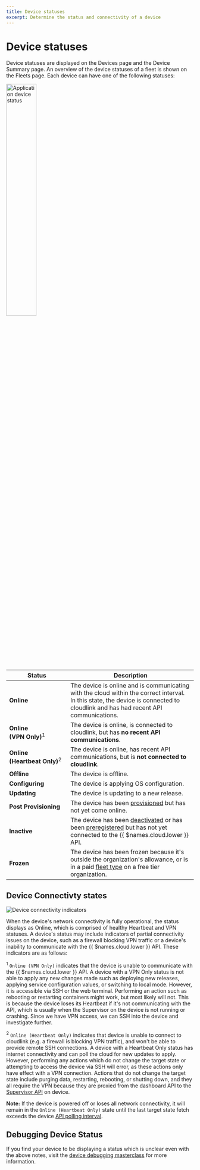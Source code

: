 ```yaml
---
title: Device statuses
excerpt: Determine the status and connectivity of a device
---
```


# Device statuses

Device statuses are displayed on the Devices page and the Device Summary page. An overview of the device statuses of a fleet is shown on the Fleets page. Each device can have one of the following statuses:

<img src="/img/common/main_dashboard/application_device_status.webp" alt="Application device status" width="40%" >

| Status                                       | Description                                                                                                                                                                      |
|----------------------------------------------|----------------------------------------------------------------------------------------------------------------------------------------------------------------------------------|
| **Online**                                   | The device is online and is communicating with the cloud within the correct interval. In this state, the device is connected to cloudlink and has had recent API communications. |
| **Online (VPN&#160;Only)**<sup>1</sup>       | The device is online, is connected to cloudlink, but has **no recent API communications**.                                                                                       |
| **Online (Heartbeat&#160;Only)**<sup>2</sup> | The device is online, has recent API communications, but is **not connected to cloudlink**.                                                                                      |
| **Offline**                                  | The device is offline.                                                                                                                                                           |
| **Configuring**                              | The device is applying OS configuration.                                                                                                                                         |
| **Updating**                                 | The device is updating to a new release.                                                                                                                                         |
| **Post Provisioning**                        | The device has been [provisioned][device-provisioning] but has not yet come online.                                                                                              |
| **Inactive**                                 | The device has been [deactivated][deactivated] or has been [preregistered][preregistered] but has not yet connected to the {{ $names.cloud.lower }} API.                         |
| **Frozen**                                   | The device has been frozen because it's outside the organization's allowance, or is in a paid [fleet type][fleet type] on a free tier organization.                              |

## Device Connectivty states

![Device connectivity indicators](/img/common/main_dashboard/device_status.webp)

When the device's network connectivity is fully operational, the status displays as Online, which is comprised of healthy Heartbeat and VPN statuses. A device's status may include indicators of partial connectivity issues on the device, such as a firewall blocking VPN traffic or a device's inability to communicate with the {{ $names.cloud.lower }} API. These indicators are as follows:
 
<sup>1</sup> `Online (VPN Only)` indicates that the device is unable to communicate with the {{ $names.cloud.lower }} API. A device with a VPN Only status is not able to apply any new changes made such as deploying new releases, applying service configuration values, or switching to local mode. However, it is accessible via SSH or the web terminal. Performing an action such as rebooting or restarting containers might work, but most likely will not. This is because the device loses its Heartbeat if it's not communicating with the API, which is usually when the Supervisor on the device is not running or crashing. Since we have VPN access, we can SSH into the device and investigate further.

<sup>2</sup> `Online (Heartbeat Only)` indicates that device is unable to connect to cloudlink (e.g. a firewall is blocking VPN traffic), and won't be able to provide remote SSH connections. A device with a Heartbeat Only status has internet connectivity and can poll the cloud for new updates to apply. However, performing any actions which do not change the target state or attempting to access the device via SSH will error, as these actions only have effect with a VPN connection. Actions that do not change the target state include purging data, restarting, rebooting, or shutting down, and they all require the VPN because they are proxied from the dashboard API to the [Supervisor API](/reference/supervisor/supervisor-api/) on device.

__Note:__ If the device is powered off or loses all network connectivity, it will remain in the `Online (Heartbeat Only)` state until the last target state fetch exceeds the device [API polling interval][poll-interval].

## Debugging Device Status

If you find your device to be displaying a status which is unclear even with the above notes, visit the [device debugging masterclass][debugging-masterclass] for more information.


[deactivated]: /learn/accounts/billing/#inactive-devices
[poll-interval]: /learn/manage/configuration/#variable-list
[device-provisioning]: /learn/welcome/primer/#device-provisioning
[preregistered]:/learn/more/masterclasses/advanced-cli/#52-preregistering-a-device
[fleet type]:/learn/accounts/fleet-types
[debugging-masterclass]:/learn/more/masterclasses/device-debugging

